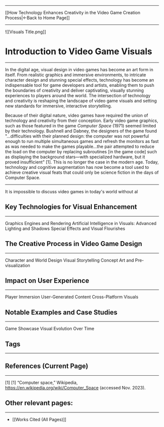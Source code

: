 ___
[[How Technology Enhances Creativity in the Video Game Creation Process|←Back to Home Page]]
____
![[Visuals Title.png]]
# Introduction to Video Game Visuals
____
In the digital age, visual design in video games has become an art form in itself. From realistic graphics and immersive environments, to intricate character design and stunning special effects, technology has become an indispensable tool for game developers and artists, enabling them to push the boundaries of creativity and deliver captivating, visually stunning experiences to players around the world. The intersection of technology and creativity is reshaping the landscape of video game visuals and setting new standards for immersive, interactive storytelling.

Because of their digital nature, video games have required the union of technology and creativity from their conception. Early video game graphics, such as those featured in the game _Computer Space_ (1971) seemed limited by their technology. Bushnell and Dabney, the designers of the game found "...difficulties with their planned design: the computer was not powerful enough to run multiple simultaneous games and refresh the monitors as fast as was needed to make the games playable...the pair attempted to reduce the load on the computer by replacing subroutines [in the game code] such as displaying the background stars—with specialized hardware, but it proved insufficient" [1]. This is no longer the case in the modern age. Today, technology and cognitive augmentation has now become a tool used to achieve creative visual feats that could only be science fiction in the days of Computer Space.

____

It is impossible to discuss video games in today's world without al
## Key Technologies for Visual Enhancement
___

Graphics Engines and Rendering
Artificial Intelligence in Visuals:
Advanced Lighting and Shadows
Special Effects and Visual Flourishes

## The Creative Process in Video Game Design
___

Character and World Design
Visual Storytelling
Concept Art and Pre-visualization
## Impact on User Experience
___

Player Immersion
User-Generated Content
Cross-Platform Visuals
## Notable Examples and Case Studies
___

Game Showcase
Visual Evolution Over Time

## Tags
_____

## References (Current Page)
____
[1] [1] “Computer space,” Wikipedia, https://en.wikipedia.org/wiki/Computer_Space (accessed Nov. 2023).

## Other relevant pages:
_____
- [[Works Cited (All Pages)]] 